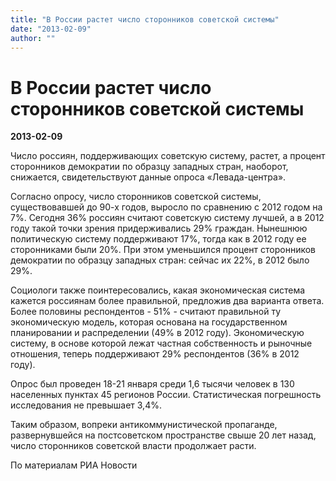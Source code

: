 ```yaml
---
title: "В России растет число сторонников советской системы"
date: "2013-02-09"
author: ""
---
```


# В России растет число сторонников советской системы

**2013-02-09** 

Число россиян, поддерживающих советскую систему, растет, а процент сторонников демократии по образцу западных стран, наоборот, снижается, свидетельствуют данные опроса «Левада-центра».

Согласно опросу, число сторонников советской системы, существовавшей до 90-х годов, выросло по сравнению с 2012 годом на 7%. Сегодня 36% россиян считают советскую систему лучшей, а в 2012 году такой точки зрения придерживались 29% граждан. Нынешнюю политическую систему поддерживают 17%, тогда как в 2012 году ее сторонниками были 20%. При этом уменьшился процент сторонников демократии по образцу западных стран: сейчас их 22%, в 2012 было 29%.

 

 Социологи также поинтересовались, какая экономическая система кажется россиянам более правильной, предложив два варианта ответа. Более половины респондентов - 51% - считают правильной ту экономическую модель, которая основана на государственном планировании и распределении (49% в 2012 году). Экономическую систему, в основе которой лежат частная собственность и рыночные отношения, теперь поддерживают 29% респондентов (36% в 2012 году).

 

Опрос был проведен 18-21 января среди 1,6 тысячи человек в 130 населенных пунктах 45 регионов России. Статистическая погрешность исследования не превышает 3,4%.

Таким образом, вопреки антикоммунистической пропаганде, развернувшейся на постсоветском пространстве свыше 20 лет назад, число сторонников советской власти продолжает расти.

По материалам РИА Новости